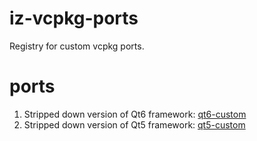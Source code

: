 # iz-vcpkg-ports
Registry for custom vcpkg ports.

# ports
1. Stripped down version of Qt6 framework: [qt6-custom](qt6-custom.md)
2. Stripped down version of Qt5 framework: [qt5-custom](qt5-custom.md)
